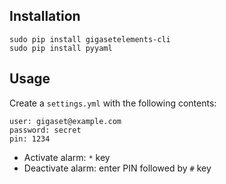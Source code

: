 ## Installation

    sudo pip install gigasetelements-cli
    sudo pip install pyyaml

## Usage

Create a `settings.yml` with the following contents:

    user: gigaset@example.com
    password: secret
    pin: 1234

- Activate alarm: `*` key
- Deactivate alarm: enter PIN followed by `#` key
